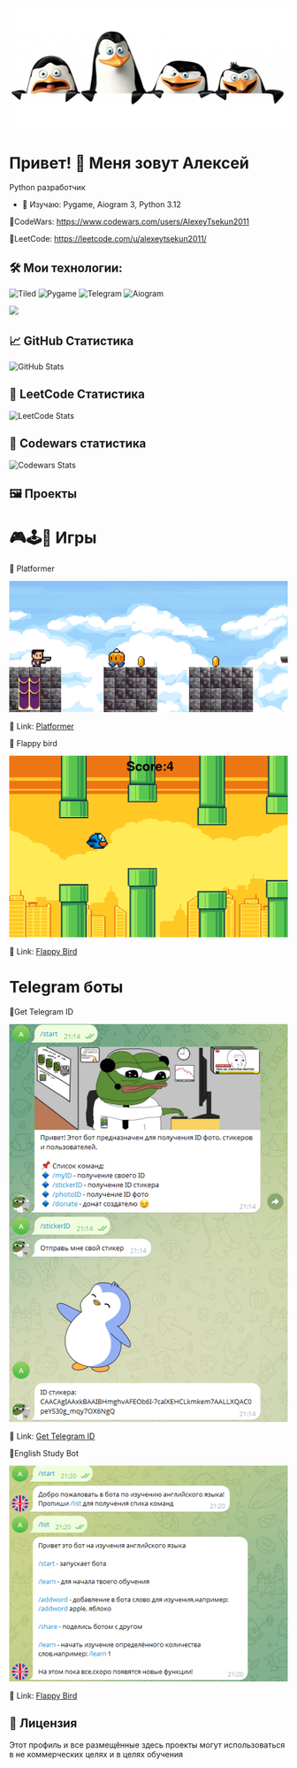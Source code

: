 ![Мой баннер](movies_0036_5846.jpg)



# Привет! 👋 Меня зовут Алексей

Python разработчик

- 🌱 Изучаю: Pygame, Aiogram 3, Python 3.12

🔗CodeWars: https://www.codewars.com/users/AlexeyTsekun2011

🔗LeetCode: https://leetcode.com/u/alexeytsekun2011/

 




## 🛠️ Мои технологии:
![Tiled](https://img.shields.io/badge/-Tiled-005B9A?style=flat&logoColor=white)
![Pygame](https://img.shields.io/badge/-Pygame-222222?style=flat&logo=pygame&logoColor=white)
![Telegram](https://img.shields.io/badge/-Telegram-26A5E4?style=flat&logo=telegram&logoColor=white)
![Aiogram](https://img.shields.io/badge/-Aiogram-2CA5E0?style=flat&logo=python&logoColor=white)
<p align="left">
  <img src="https://skillicons.dev/icons?i=python,redis,html,pycharm,windows,git" />
</p>

## 📈 GitHub Статистика

![GitHub Stats](https://github-readme-stats.vercel.app/api?username=AlexeyTsekun2011&show_icons=true&theme=default)




## 🧩 LeetCode Статистика
![LeetCode Stats](https://leetcard.jacoblin.cool/alexeytsekun2011)

## 🧪 Codewars статистика

![Codewars Stats](https://github-readme-codewars-stats.vercel.app/api/?username=AlexeyTsekun2011)



## 🖼️ Проекты

# 🎮🕹️👾 Игры

📌 Platformer
   
![Демо](Platformerdemo.png)
   
🔗 Link: [Platformer](https://github.com/AlexeyTsekun2011/Platformer)

📌 Flappy bird 
   
![Демо](Flappydemo.png)
   
🔗 Link: [Flappy Bird](https://github.com/AlexeyTsekun2011/Flappy-Bird)

# Telegram боты
📌Get Telegram ID

![Демо](telegramid.png)

🔗 Link: [Get Telegram ID](https://github.com/AlexeyTsekun2011/Get_telegram_id)


📌English Study Bot

![Демо](EnglishStudy.png)

🔗 Link: [Flappy Bird](https://github.com/AlexeyTsekun2011/EnglishEducationBot)


## 📄 Лицензия

Этот профиль и все размещённые здесь проекты могут использоваться в не коммерческих целях и в целях обучения
